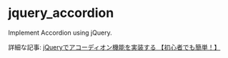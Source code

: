# jquery_accordion
Implement Accordion using jQuery.

詳細な記事: [jQueryでアコーディオン機能を実装する 【初心者でも簡単！】](https://it-web-life.com/jquery_accordion/)
